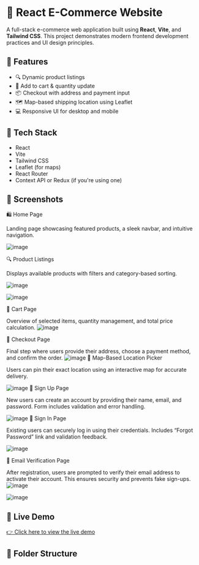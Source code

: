 # 🛒 React E-Commerce Website

A full-stack e-commerce web application built using **React**, **Vite**, and **Tailwind CSS**. This project demonstrates modern frontend development practices and UI design principles.

## 🚀 Features

- 🔍 Dynamic product listings
- 🛒 Add to cart & quantity update
- 📦 Checkout with address and payment input
- 🗺️ Map-based shipping location using Leaflet
- 💻 Responsive UI for desktop and mobile

## 🔧 Tech Stack

- React
- Vite
- Tailwind CSS
- Leaflet (for maps)
- React Router
- Context API or Redux (if you're using one)

## 📸 Screenshots
🛍️ Home Page

Landing page showcasing featured products, a sleek navbar, and intuitive navigation.

![image](https://github.com/user-attachments/assets/305e80b6-f37e-45ed-b698-740ec19623da)

🔍 Product Listings

Displays available products with filters and category-based sorting.

![image](https://github.com/user-attachments/assets/c5622852-de76-4c7a-a57a-15442b1cf2a1)

![image](https://github.com/user-attachments/assets/fec52688-74cd-4adb-a963-e2c909e07ab6)

🛒 Cart Page

Overview of selected items, quantity management, and total price calculation.
![image](https://github.com/user-attachments/assets/ce456602-6cf5-44f8-ba74-aca46b98d1c6)

🧾 Checkout Page

Final step where users provide their address, choose a payment method, and confirm the order.
![image](https://github.com/user-attachments/assets/d9c6cc8d-4234-4c33-9651-1b78dbdb6e4b)
📍 Map-Based Location Picker

Users can pin their exact location using an interactive map for accurate delivery.

![image](https://github.com/user-attachments/assets/25d06e3e-cd48-45fc-8c0e-dbc0643f52b4)
📝 Sign Up Page

New users can create an account by providing their name, email, and password. Form includes validation and error handling.

![image](https://github.com/user-attachments/assets/bdc19b67-68d7-4c30-85fc-c2bf9863d156)
🔑 Sign In Page

Existing users can securely log in using their credentials. Includes “Forgot Password” link and validation feedback.

![image](https://github.com/user-attachments/assets/79a2c606-51e7-4dbe-97f2-a78ade5ca5cb)

📧 Email Verification Page

After registration, users are prompted to verify their email address to activate their account. This ensures security and prevents fake sign-ups.
![image](https://github.com/user-attachments/assets/b81ca66f-3321-4908-b407-fe007b39ef4f)

![image](https://github.com/user-attachments/assets/e39156e0-78f5-4246-a228-8816dd615641)


## 🔗 Live Demo

[👉 Click here to view the live demo](https://your-live-site-link.com)

## 📁 Folder Structure

